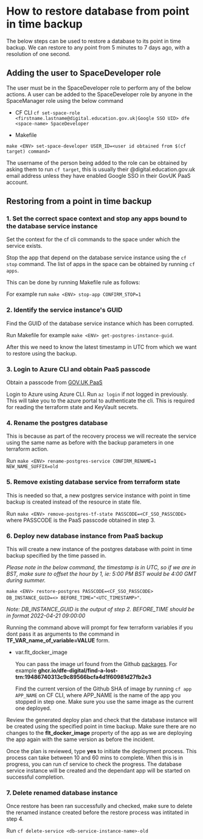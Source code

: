 # How to restore database from point in time backup

The below steps can be used to restore a database to its point in time backup.
We can restore to any point from 5 minutes to 7 days ago, with a resolution of one second.

## Adding the user to SpaceDeveloper role

The user must be in the SpaceDeveloper role to perform any of the below actions.
A user can be added to the SpaceDeveloper role by anyone in the SpaceManager role using the below command

- CF CLI
  `cf set-space-role <firstname.lastname@digital.education.gov.uk|Google SSO UID> dfe <space-name> SpaceDeveloper`

- Makefile

`make <ENV> set-space-developer USER_ID=<user id obtained from $(cf target) command> `

The username of the person being added to the role can be obtained by asking them to run `cf target`, this is usually their @digital.education.gov.uk email address unless they have enabled Google SSO in their GovUK PaaS account.

## Restoring from a point in time backup

### 1. Set the correct space context and stop any apps bound to the database service instance

Set the context for the cf cli commands to the space under which the service exists.

Stop the app that depend on the database service instance using the `cf stop` command. The list of apps in the space can be obtained by running `cf apps`.

This can be done by running Makefile rule as follows:

For example run `make <ENV> stop-app CONFIRM_STOP=1`

### 2. Identify the service instance's GUID

Find the GUID of the database service instance which has been corrupted.

Run Makefile for example `make <ENV> get-postgres-instance-guid`.

After this we need to know the latest timestamp in UTC from which we want to restore using the backup.

### 3. Login to Azure CLI and obtain PaaS passcode

Obtain a passcode from [GOV.UK PaaS](https://login.london.cloud.service.gov.uk/passcode)

Login to Azure using Azure CLI. Run `az login` if not logged in previously. This will take you to the azure portal to authenticate the cli. This is required for reading the terraform state and KeyVault secrets.

### 4. Rename the postgres database

This is because as part of the recovery process we will recreate the service using the same name as before with the backup parameters in one terraform action.

Run `make <ENV> rename-postgres-service CONFIRM_RENAME=1 NEW_NAME_SUFFIX=old`

### 5. Remove existing database service from terraform state

This is needed so that, a new postgres service instance with point in time backup is created instead of the resource in state file.

Run `make <ENV> remove-postgres-tf-state PASSCODE=<CF_SSO_PASSCODE>` where PASSCODE is the PaaS passcode obtained in step 3.

### 6. Deploy new database instance from PaaS backup

This will create a new instance of the postgres database with point in time backup specified by the time passed in.

_Please note in the below command, the timestamp is in UTC, so if we are in BST, make sure to offset the hour by 1, ie: 5:00 PM BST would be 4:00 GMT during summer._

`make <ENV> restore-postgres PASSCODE=<CF_SSO_PASSCODE> DB_INSTANCE_GUID=<> BEFORE_TIME="<UTC_TIMESTAMP>"`.

_Note: DB_INSTANCE_GUID is the output of step 2. BEFORE_TIME should be in format 2022-04-21 09:00:00_

Running the command above will prompt for few terraform variables if you dont pass it as arguments to the command in **TF_VAR_name_of_variable=VALUE** form.

- var.flt_docker_image

  You can pass the image url found from the Github [packages](https://github.com/DFE-Digital/find-a-lost-trn/pkgs/container/find-a-lost-trn). For example **ghcr.io/dfe-digital/find-a-lost-trn:19486740313c9c89566bcfa4d1f60981d27fb2e3**

  Find the current version of the Github SHA of image by running `cf app APP_NAME` on CF CLI, where APP_NAME is the name of the app you stopped in step one. Make sure you use the same image as the current one deployed.

Review the generated deploy plan and check that the database instance will be created using the specified point in time backup.
Make sure there are no changes to the **flt_docker_image** property of the app as we are deploying the app again with the same version as before the incident.

Once the plan is reviewed, type **yes** to initiate the deployment process. This process can take between 10 and 60 mins to complete. When this is in progress, you can run cf service <db-instance-name> to check the progress. The database service instance will be created and the dependant app will be started on successful completion.

### 7. Delete renamed database instance

Once restore has been ran successfully and checked, make sure to delete the renamed instance created before the restore process was intitated in step 4.

Run `cf delete-service <db-service-instance-name>-old`
